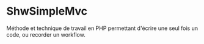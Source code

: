 # ShwSimpleMvc
Méthode et technique de travail en PHP permettant d'écrire une seul fois un code, ou recorder un workflow.
